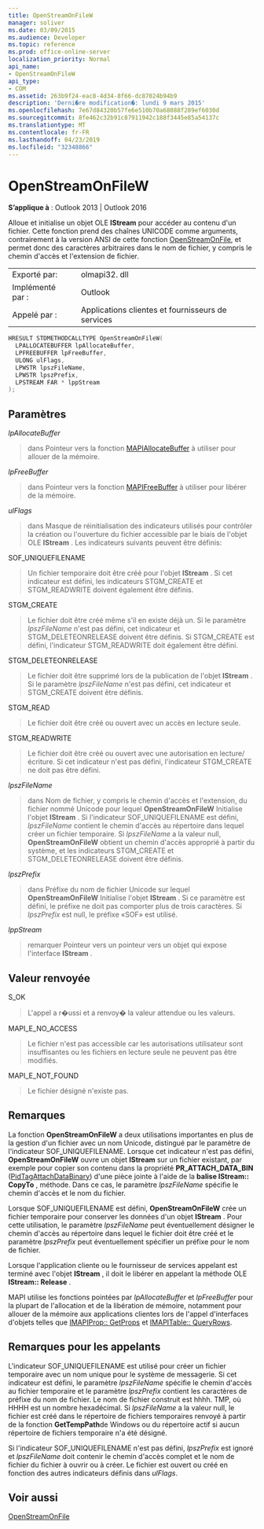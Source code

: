 ```yaml
---
title: OpenStreamOnFileW
manager: soliver
ms.date: 03/09/2015
ms.audience: Developer
ms.topic: reference
ms.prod: office-online-server
localization_priority: Normal
api_name:
- OpenStreamOnFileW
api_type:
- COM
ms.assetid: 263b9f24-eac8-4d34-8f66-dc87024b94b9
description: 'Derni�re modification�: lundi 9 mars 2015'
ms.openlocfilehash: 7e67d84320b57fe6e510b70a68088f289ef6030d
ms.sourcegitcommit: 8fe462c32b91c87911942c188f3445e85a54137c
ms.translationtype: MT
ms.contentlocale: fr-FR
ms.lasthandoff: 04/23/2019
ms.locfileid: "32348866"
---
```

# <a name="openstreamonfilew"></a>OpenStreamOnFileW

  
  
**S’applique à** : Outlook 2013 | Outlook 2016 
  
Alloue et initialise un objet OLE **IStream** pour accéder au contenu d'un fichier. Cette fonction prend des chaînes UNICODE comme arguments, contrairement à la version ANSI de cette fonction [OpenStreamOnFile](openstreamonfile.md), et permet donc des caractères arbitraires dans le nom de fichier, y compris le chemin d'accès et l'extension de fichier.
  
|||
|:-----|:-----|
|Exporté par:  <br/> |olmapi32. dll  <br/> |
|Implémenté par :  <br/> |Outlook  <br/> |
|Appelé par :  <br/> |Applications clientes et fournisseurs de services  <br/> |
   
```cpp
HRESULT STDMETHODCALLTYPE OpenStreamOnFileW(
  LPALLOCATEBUFFER lpAllocateBuffer,
  LPFREEBUFFER lpFreeBuffer,
  ULONG ulFlags,
  LPWSTR lpszFileName,
  LPWSTR lpszPrefix,
  LPSTREAM FAR * lppStream
);
```

## <a name="parameters"></a>Paramètres

 _lpAllocateBuffer_
  
> dans Pointeur vers la fonction [MAPIAllocateBuffer](mapiallocatebuffer.md) à utiliser pour allouer de la mémoire. 
    
 _lpFreeBuffer_
  
> dans Pointeur vers la fonction [MAPIFreeBuffer](mapifreebuffer.md) à utiliser pour libérer de la mémoire. 
    
 _ulFlags_
  
> dans Masque de réinitialisation des indicateurs utilisés pour contrôler la création ou l'ouverture du fichier accessible par le biais de l'objet OLE **IStream** . Les indicateurs suivants peuvent être définis: 
    
SOF_UNIQUEFILENAME
  
> Un fichier temporaire doit être créé pour l'objet **IStream** . Si cet indicateur est défini, les indicateurs STGM_CREATE et STGM_READWRITE doivent également être définis. 
    
STGM_CREATE
  
> Le fichier doit être créé même s'il en existe déjà un. Si le paramètre _lpszFileName_ n'est pas défini, cet indicateur et STGM_DELETEONRELEASE doivent être définis. Si STGM_CREATE est défini, l'indicateur STGM_READWRITE doit également être défini. 
    
STGM_DELETEONRELEASE
  
> Le fichier doit être supprimé lors de la publication de l'objet **IStream** . Si le paramètre _lpszFileName_ n'est pas défini, cet indicateur et STGM_CREATE doivent être définis. 
    
STGM_READ
  
> Le fichier doit être créé ou ouvert avec un accès en lecture seule.
    
STGM_READWRITE
  
> Le fichier doit être créé ou ouvert avec une autorisation en lecture/écriture. Si cet indicateur n'est pas défini, l'indicateur STGM_CREATE ne doit pas être défini.
    
 _lpszFileName_
  
> dans Nom de fichier, y compris le chemin d'accès et l'extension, du fichier nommé Unicode pour lequel **OpenStreamOnFileW** Initialise l'objet **IStream** . Si l'indicateur SOF_UNIQUEFILENAME est défini, _lpszFileName_ contient le chemin d'accès au répertoire dans lequel créer un fichier temporaire. Si _lpszFileName_ a la valeur null, **OpenStreamOnFileW** obtient un chemin d'accès approprié à partir du système, et les indicateurs STGM_CREATE et STGM_DELETEONRELEASE doivent être définis. 
    
 _lpszPrefix_
  
> dans Préfixe du nom de fichier Unicode sur lequel **OpenStreamOnFileW** Initialise l'objet **IStream** . Si ce paramètre est défini, le préfixe ne doit pas comporter plus de trois caractères. Si _lpszPrefix_ est null, le préfixe «SOF» est utilisé. 
    
 _lppStream_
  
> remarquer Pointeur vers un pointeur vers un objet qui expose l'interface **IStream** . 
    
## <a name="return-value"></a>Valeur renvoyée

S_OK
  
> L'appel a r�ussi et a renvoy� la valeur attendue ou les valeurs.
    
MAPI_E_NO_ACCESS
  
> Le fichier n'est pas accessible car les autorisations utilisateur sont insuffisantes ou les fichiers en lecture seule ne peuvent pas être modifiés.
    
MAPI_E_NOT_FOUND
  
> Le fichier désigné n'existe pas.
    
## <a name="remarks"></a>Remarques

La fonction **OpenStreamOnFileW** a deux utilisations importantes en plus de la gestion d'un fichier avec un nom Unicode, distingué par le paramètre de l'indicateur SOF_UNIQUEFILENAME. Lorsque cet indicateur n'est pas défini, **OpenStreamOnFileW** ouvre un objet **IStream** sur un fichier existant, par exemple pour copier son contenu dans la propriété **PR_ATTACH_DATA_BIN** ([PidTagAttachDataBinary](pidtagattachdatabinary-canonical-property.md)) d'une pièce jointe à l'aide de la **balise IStream:: CopyTo** , méthode. Dans ce cas, le paramètre _lpszFileName_ spécifie le chemin d'accès et le nom du fichier. 
  
Lorsque SOF_UNIQUEFILENAME est défini, **OpenStreamOnFileW** crée un fichier temporaire pour conserver les données d'un objet **IStream** . Pour cette utilisation, le paramètre _lpszFileName_ peut éventuellement désigner le chemin d'accès au répertoire dans lequel le fichier doit être créé et le paramètre _lpszPrefix_ peut éventuellement spécifier un préfixe pour le nom de fichier. 
  
Lorsque l'application cliente ou le fournisseur de services appelant est terminé avec l'objet **IStream** , il doit le libérer en appelant la méthode OLE **IStream:: Release** . 
  
MAPI utilise les fonctions pointées par _lpAllocateBuffer_ et _lpFreeBuffer_ pour la plupart de l'allocation et de la libération de mémoire, notamment pour allouer de la mémoire aux applications clientes lors de l'appel d'interfaces d'objets telles que [IMAPIProp:: GetProps](imapiprop-getprops.md) et [IMAPITable:: QueryRows](imapitable-queryrows.md). 
  
## <a name="notes-to-callers"></a>Remarques pour les appelants

L'indicateur SOF_UNIQUEFILENAME est utilisé pour créer un fichier temporaire avec un nom unique pour le système de messagerie. Si cet indicateur est défini, le paramètre _lpszFileName_ spécifie le chemin d'accès au fichier temporaire et le paramètre _lpszPrefix_ contient les caractères de préfixe du nom de fichier. Le nom de fichier <prefix>construit est hhhh. TMP, où HHHH est un nombre hexadécimal. Si _lpszFileName_ a la valeur null, le fichier est créé dans le répertoire de fichiers temporaires renvoyé à partir de la fonction **GetTempPath**de Windows ou du répertoire actif si aucun répertoire de fichiers temporaire n'a été désigné.
  
Si l'indicateur SOF_UNIQUEFILENAME n'est pas défini, _lpszPrefix_ est ignoré et _lpszFileName_ doit contenir le chemin d'accès complet et le nom de fichier du fichier à ouvrir ou à créer. Le fichier est ouvert ou créé en fonction des autres indicateurs définis dans _ulFlags_.
  
## <a name="see-also"></a>Voir aussi



[OpenStreamOnFile](openstreamonfile.md)

